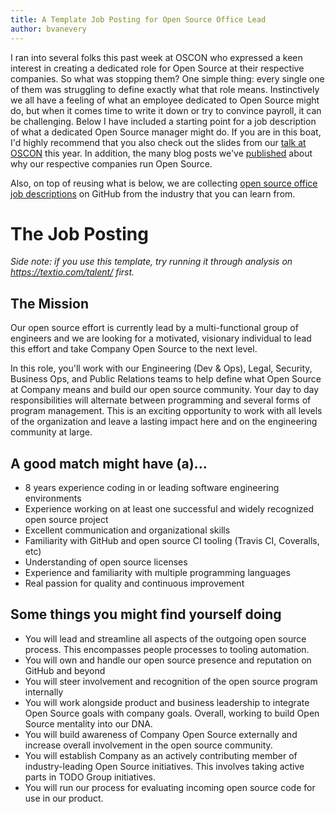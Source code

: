 ```yaml
---
title: A Template Job Posting for Open Source Office Lead
author: bvanevery
---
```


I ran into several folks this past week at OSCON who expressed a keen interest in creating a dedicated role for Open Source at their respective companies. So what was stopping them? One simple thing: every single one of them was struggling to define exactly what that role means. Instinctively we all have a feeling of what an employee dedicated to Open Source might do, but when it comes time to write it down or try to convince payroll, it can be challenging. Below I have included a starting point for a job description of what a dedicated Open Source manager might do. If you are in this boat, I'd highly recommend that you also check out the slides from our [talk at OSCON](http://todogroup.org/blog/oscon-talk/) this year. In addition, the many blog posts we've [published](http://todogroup.org/blog) about why our respective companies run Open Source.

Also, on top of reusing what is below, we are collecting [open source office job descriptions](https://github.com/todogroup/job-descriptions) on GitHub from the industry that you can learn from.

# The Job Posting

*Side note: if you use this template, try running it through analysis on https://textio.com/talent/ first.*

## The Mission

Our open source effort is currently lead by a multi-functional group of engineers and we are looking for a motivated, visionary individual to lead this effort and take Company Open Source to the next level.

In this role, you'll work with our Engineering (Dev & Ops), Legal, Security, Business Ops, and Public Relations teams to help define what Open Source at Company means and build our open source community. Your day to day responsibilities will alternate between programming and several forms of program management. This is an exciting opportunity to work with all levels of the organization and leave a lasting impact here and on the engineering community at large.

## A good match might have (a)...

* 8 years experience coding in or leading software engineering environments
* Experience working on at least one successful and widely recognized open source project
* Excellent communication and organizational skills
* Familiarity with GitHub and open source CI tooling (Travis CI, Coveralls, etc)
* Understanding of open source licenses
* Experience and familiarity with multiple programming languages
* Real passion for quality and continuous improvement

## Some things you might find yourself doing

* You will lead and streamline all aspects of the outgoing open source process. This encompasses people processes to tooling automation.
* You will own and handle our open source presence and reputation on GitHub and beyond
* You will steer involvement and recognition of the open source program internally
* You will work alongside product and business leadership to integrate Open Source goals with company goals. Overall, working to build Open Source mentality into our DNA.
* You will build awareness of Company Open Source externally and increase overall involvement in the open source community.
* You will establish Company as an actively contributing member of industry-leading Open Source initiatives. This involves taking active parts in TODO Group initiatives.
* You will run our process for evaluating incoming open source code for use in our product.
